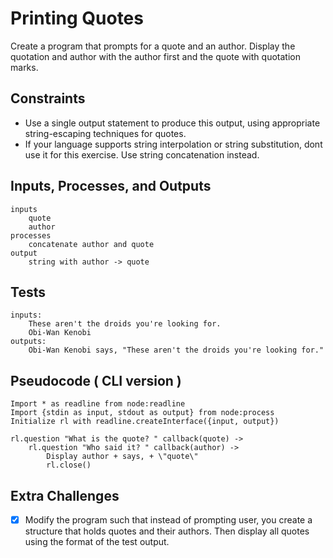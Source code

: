 # Printing Quotes

Create a program that prompts for a quote and an author. Display the quotation and author with the author first and the quote with quotation marks.

## Constraints

* Use a single output statement to produce this output, using appropriate string-escaping techniques for quotes.
* If your language supports string interpolation or string substitution, dont use it for this exercise. Use string concatenation instead.
  
## Inputs, Processes, and Outputs

```text
inputs
    quote
    author
processes
    concatenate author and quote
output
    string with author -> quote
```

## Tests

```text
inputs:
    These aren't the droids you're looking for.
    Obi-Wan Kenobi
outputs:
    Obi-Wan Kenobi says, "These aren't the droids you're looking for."
```

## Pseudocode ( CLI version )

``` text
Import * as readline from node:readline
Import {stdin as input, stdout as output} from node:process
Initialize rl with readline.createInterface({input, output})

rl.question "What is the quote? " callback(quote) ->
    rl.question "Who said it? " callback(author) ->
        Display author + says, + \"quote\"
        rl.close()
```

## Extra Challenges
- [x] Modify the program such that instead of prompting user, you create a structure that holds quotes and their authors. Then display all quotes using the format of the test output. 
